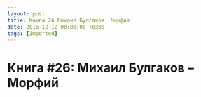 ```yaml
---
layout: post
title: Книга 26 Михаил Булгаков  Морфий
date: 2016-12-12 00:00:00 +0300
tags: [Imported]
---
```

# Книга #26: Михаил Булгаков – Морфий

